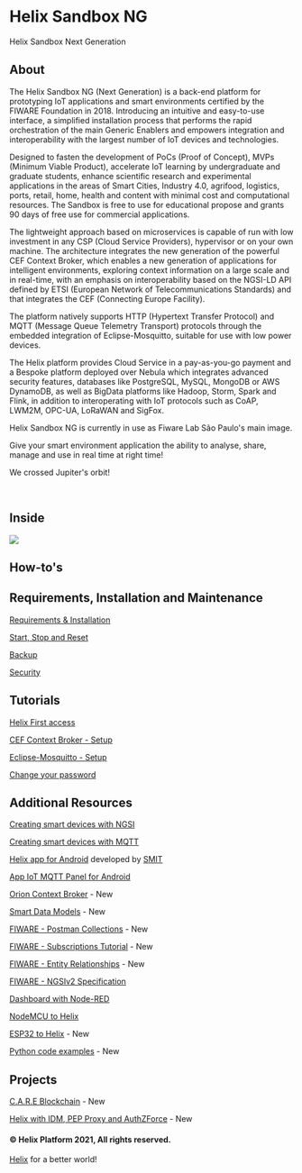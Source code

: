 # Helix Sandbox NG
Helix Sandbox Next Generation

## About

The Helix Sandbox NG (Next Generation) is a back-end platform for prototyping IoT applications and smart environments certified by the FIWARE Foundation in 2018. Introducing an intuitive and easy-to-use interface, a simplified installation process that performs the rapid orchestration of the main Generic Enablers and empowers integration and interoperability with the largest number of IoT devices and technologies.

Designed to fasten the development of PoCs (Proof of Concept), MVPs (Minimum Viable Product), accelerate IoT learning by undergraduate and graduate students, enhance scientific research and experimental applications in the areas of Smart Cities, Industry 4.0, agrifood, logistics, ports, retail, home, health and content with minimal cost and computational resources. The Sandbox is free to use for educational propose and grants 90 days of free use for commercial applications. 

The lightweight approach based on microservices is capable of run with low investment in any CSP (Cloud Service Providers), hypervisor or on your own machine. The architecture integrates the new generation of the powerful CEF Context Broker, which enables a new generation of applications for intelligent environments, exploring context information on a large scale and in real-time, with an emphasis on interoperability based on the NGSI-LD API defined by ETSI (European Network of Telecommunications Standards) and that integrates the CEF (Connecting Europe Facility).

The platform natively supports HTTP (Hypertext Transfer Protocol) and MQTT (Message Queue Telemetry Transport) protocols through the embedded integration of Eclipse-Mosquitto, suitable for use with low power devices.

The Helix platform provides Cloud Service in a pay-as-you-go payment and a Bespoke platform deployed over Nebula which integrates advanced security features, databases like PostgreSQL, MySQL, MongoDB or AWS DynamoDB, as well as BigData platforms like Hadoop, Storm, Spark and Flink, in addition to interoperating with IoT protocols such as CoAP, LWM2M, OPC-UA, LoRaWAN and SigFox.

Helix Sandbox NG is currently in use as Fiware Lab São Paulo's main image.

Give your smart environment application the ability to analyse, share, manage and use in real time at right time!

We crossed Jupiter's orbit!

<br>

## Inside 

<img src="https://github.com/Helix-Platform/Sandbox-NG/blob/master/images/helixsandbox_ng.png">

<br>

## How-to's

## Requirements, Installation and Maintenance
    
   <a href="docs/requirements.md">Requirements & Installation</a>
  
   <a href="docs/reset.md">Start, Stop and Reset</a>
   
   <a href="docs/backup.md">Backup</a>
   
   <a href="docs/security.md">Security</a>

## Tutorials

   <a href="docs/dashboard.md">Helix First access</a>
   
   <a href="docs/create_cef_context_broker.md">CEF Context Broker - Setup</a>
   
   <a href="docs/create_mqtt_broker.md">Eclipse-Mosquitto - Setup</a>
   
   <a href= "docs/change_password.md">Change your password</a>
         
## Additional Resources

   <a href="docs/helix_with_cef.md">Creating smart devices with NGSI</a>
   
   <a href="docs/helix_with_mqtt.md">Creating smart devices with MQTT</a> 
   
   <a href="https://play.google.com/store/apps/details?id=br.net.smit.helix">Helix app for Android</a> developed by <a href="http://www.smit.net.br">SMIT</a>
   
   <a href="https://play.google.com/store/apps/details?id=snr.lab.iotmqttpanel.prod">App IoT MQTT Panel for Android</a>
  
   <a href="https://fiware-orion.readthedocs.io/en/master/index.html">Orion Context Broker</a> - New
   
   <a href="https://smartdatamodels.org/">Smart Data Models</a> - New
   
   <a href="https://www.postman.com/fiware/workspace/fiware-foundation-ev-s-public-workspace/folder/513743-f75eabf1-1a66-45ab-b4c5-47d3dc0696f9?ctx=documentation">FIWARE - Postman Collections</a> - New
   
   <a href="https://github.com/Fiware/tutorials.Subscriptions">FIWARE - Subscriptions Tutorial</a> - New
   
   <a href="https://documenter.getpostman.com/view/513743/fiware-entity-relationships/RVu8gSCh?version=latest">FIWARE - Entity Relationships</a> - New
      
   <a href="http://telefonicaid.github.io/fiware-orion/api/v2/stable/">FIWARE - NGSIv2 Specification</a>  
   
   <a href="docs/helix_with_node-red.md">Dashboard with Node-RED</a>
  
   <a href="docs/helix_with_nodemcu.md">NodeMCU to Helix</a> 
   
   <a href="docs/helix_with_esp32.md">ESP32 to Helix</a> - New
   
   <a href="docs/helix_with_python.md">Python code examples</a> - New
   
## Projects
   
   <a href="https://github.com/matheus-maria/Blockchain">C.A.R.E Blockchain</a> - New
   
   <a href="https://github.com/felipe-mcunha/arquitetura-seguranca">Helix with IDM, PEP Proxy and AuthZForce</a> - New
   

#### © Helix Platform 2021, All rights reserved.
<a href="https://gethelix.org">Helix</a> for a better world! 
